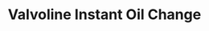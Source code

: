 ---
title: "Valvoline Instant Oil Change"
url: /lexington/valvoline-instant-oil-change/
shop: car repair
---